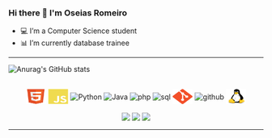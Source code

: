  ### Hi there 👋 I'm Oseias Romeiro
   
- :computer: I’m a Computer Science student
- :bar_chart: I’m currently database trainee

---

<!--
<div align="center">
  <a href="https://github.com/oseias-romeiro">
    <img height="150em" src="https://github-readme-stats.vercel.app/api/top-langs/?username=oseias-romeiro&theme=gotham&hide_border=false&&layout=compact"/>
  </a>
</div>
-->

![Anurag's GitHub stats](https://github-readme-stats.vercel.app/api/top-langs/?username=oseias-romeiro&show_icons=true)

<div align="center" valign="top"><br>
    <img align="center" alt="HTML" height="30" width="40" src="https://raw.githubusercontent.com/devicons/devicon/master/icons/html5/html5-original.svg">
    <img align="center" alt="Js" height="30" width="40" src="https://raw.githubusercontent.com/devicons/devicon/master/icons/javascript/javascript-plain.svg">
    <img align="center" alt="Python" height="30" width="40" src="https://cdn.iconscout.com/icon/free/png-256/python-3521655-2945099.png">
    <img align="center" alt="Java" height="30" width="30" src="https://dev.java/assets/images/java-logo-vert-blk.png">
    <img align="center" alt="php" height="40" width="40" src="https://www.designbust.com/download/240/png/php_icon512.png">
    <img align="center" alt="sql" height="40" width="40" src="https://miro.medium.com/max/530/1*1fc2dDk1RywRv6nDw_EE_A.png">
    <img align="center" alt="git" height="30" width="40" src="https://raw.githubusercontent.com/devicons/devicon/master/icons/git/git-original.svg">
    <img align="center" alt="github" height="35" width="35" src="https://github.com/duribeiro/duribeiro/blob/main/assets/GitHub.png">
    <img align="center" alt="linux" height="30" width="40" src="https://raw.githubusercontent.com/devicons/devicon/master/icons/linux/linux-original.svg">
</div><br>

<div align="center">
  <a href="https://www.instagram.com/__oseias/" target="_blank"><img src="https://img.shields.io/badge/-Instagram-%23E4405F?style=for-the-badge&logo=instagram&logoColor=white" target="_blank"></a>
  <a href="https://www.linkedin.com/in/oseias-romeiro" target="_blank"><img src="https://img.shields.io/badge/-LinkedIn-%230077B5?style=for-the-badge&logo=linkedin&logoColor=white" target="_blank"></a> 
  <a href="mailto:oseiasromeirom@gmail.com"><img src="https://img.shields.io/badge/-Gmail-%23333?style=for-the-badge&logo=gmail&logoColor=white" target="_blank"></a>
</div>

---
